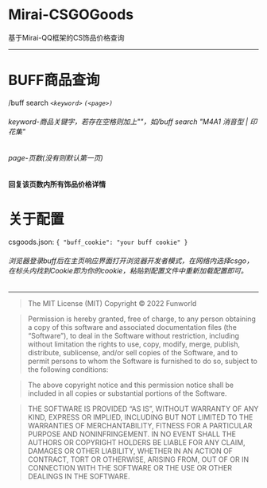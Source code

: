 # Mirai-CSGOGoods
基于Mirai-QQ框架的CS饰品价格查询

------------

# BUFF商品查询
 /buff search *`<keyword>` `(<page>)`*
###### keyword-商品关键字，若存在空格则加上""，如/buff search "M4A1 消音型 | 印花集"
###### page-页数(没有则默认第一页)
 **回复该页数内所有饰品价格详情**

# 关于配置
csgoods.json:
`{
  "buff_cookie": "your buff cookie"
}`

###### 浏览器登录buff后在主页响应界面打开浏览器开发者模式，在网络内选择csgo，在标头内找到Cookie即为你的cookie，粘贴到配置文件中重新加载配置即可。
------------

> The MIT License (MIT)
Copyright © 2022 Funworld

>Permission is hereby granted, free of charge, to any person obtaining a copy of this software and associated documentation files (the “Software”), to deal in the Software without restriction, including without limitation the rights to use, copy, modify, merge, publish, distribute, sublicense, and/or sell copies of the Software, and to permit persons to whom the Software is furnished to do so, subject to the following conditions:

>The above copyright notice and this permission notice shall be included in all copies or substantial portions of the Software.

>THE SOFTWARE IS PROVIDED “AS IS”, WITHOUT WARRANTY OF ANY KIND, EXPRESS OR IMPLIED, INCLUDING BUT NOT LIMITED TO THE WARRANTIES OF MERCHANTABILITY, FITNESS FOR A PARTICULAR PURPOSE AND NONINFRINGEMENT. IN NO EVENT SHALL THE AUTHORS OR COPYRIGHT HOLDERS BE LIABLE FOR ANY CLAIM, DAMAGES OR OTHER LIABILITY, WHETHER IN AN ACTION OF CONTRACT, TORT OR OTHERWISE, ARISING FROM, OUT OF OR IN CONNECTION WITH THE SOFTWARE OR THE USE OR OTHER DEALINGS IN THE SOFTWARE.


